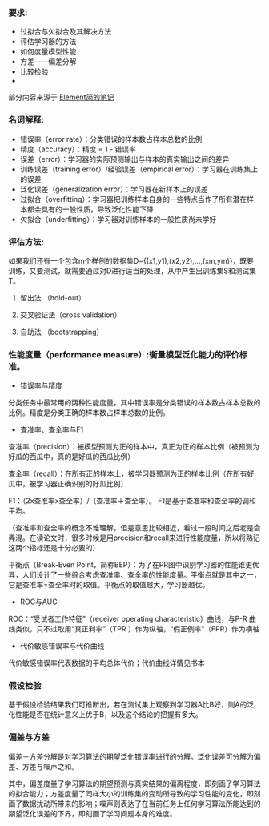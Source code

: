 ### 要求:
-  过拟合与欠拟合及其解决方法
-  评估学习器的方法
-  如何度量模型性能
-  方差——偏差分解
-  比较检验
-  
部分内容来源于 [Element简的笔记](https://blog.csdn.net/yanyiting666/article/details/93381283)
### 名词解释:
- 错误率（error rate）：分类错误的样本数占样本总数的比例
- 精度（accuracy）：精度 = 1 - 错误率
- 误差（error）：学习器的实际预测输出与样本的真实输出之间的差异
- 训练误差（training error）/经验误差（empirical error）：学习器在训练集上的误差
- 泛化误差（generalization error）：学习器在新样本上的误差
- 过拟合（overfitting）：学习器把训练样本自身的一些特点当作了所有潜在样本都会具有的一般性质，导致泛化性能下降
- 欠拟合（underfitting）：学习器对训练样本的一般性质尚未学好

### 评估方法:

如果我们还有一个包含m个样例的数据集D={(x1,y1),(x2,y2),...,(xm,ym)}，既要训练，又要测试，就需要通过对D进行适当的处理，从中产生出训练集S和测试集T。

1. 留出法 （hold-out）

2. 交叉验证法（cross validation）

3. 自助法 （bootstrapping）



### 性能度量（performance measure）:衡量模型泛化能力的评价标准。


- 错误率与精度

分类任务中最常用的两种性能度量，其中错误率是分类错误的样本数占样本总数的比例。精度是分类正确的样本数占样本总数的比例。

- 查准率、查全率与F1

查准率（precision）：被模型预测为正的样本中，真正为正的样本比例（被预测为好瓜的西瓜中，真的是好瓜的西瓜比例）

查全率（recall）：在所有正的样本上，被学习器预测为正的样本比例（在所有好瓜中，被学习器正确识别的好瓜比例）

F1：（2x查准率x查全率）/（查准率＋查全率）。 F1是基于查准率和查全率的调和平均。

（查准率和查全率的概念不难理解，但是意思比较相近，看过一段时间之后老是会弄混。在读论文时，很多时候是用precision和recall来进行性能度量，所以将熟记这两个指标还是十分必要的）

平衡点（Break-Even Point，简称BEP）：为了在PR图中识别学习器的性能谁更优异，人们设计了一些综合考虑查准率、查全率的性能度量。平衡点就是其中之一，它是查准率=查全率时的取值。平衡点的取值越大，学习器越优。

- ROC与AUC

ROC：“受试者工作特征”（receiver operating characteristic）曲线，与P-R 曲线类似，只不过取用“真正利率”（TPR ）作为纵轴，“假正例率”（FPR）作为横轴

- 代价敏感错误率与代价曲线

代价敏感错误率代表数据的平均总体代价；代价曲线详情见书本

### 假设检验

基于假设检验结果我们可推断出，若在测试集上观察到学习器A比B好，则A的泛化性能是否在统计意义上优于B，以及这个结论的把握有多大。

### 偏差与方差

偏差－方差分解是对学习算法的期望泛化错误率进行的分解。泛化误差可分解为偏差、方差与噪声之和。

其中，偏差度量了学习算法的期望预测与真实结果的偏离程度，即刻画了学习算法的拟合能力；方差度量了同样大小的训练集的变动所导致的学习性能的变化，即刻画了数据扰动所带来的影响；噪声则表达了在当前任务上任何学习算法所能达到的期望泛化误差的下界，即刻画了学习问题本身的难度。
